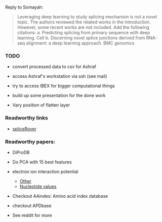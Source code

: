 
Reply to Somayah:

> Leveraging deep learning to study splicing mechanism is not a novel topic.
> The authors reviewed the related works in the Introduction. However, some recent works are not included. Add the following citations:
> a. Predicting splicing from primary sequence with deep learning. Cell
> b. Discerning novel splice junctions derived from RNA-seq alignment: a deep learning approach. BMC genomics

### TODO
- convert processed data to csv for Ashraf
- access Ashraf's workstation via ssh (see mail)
- try to access IBEX for bigger computational things
- build up some presentation for the done work

- Vary position of flatten layer

### Readworthy links
- [spliceRover](http://bioit2.irc.ugent.be/rover/splicerover/)

### Readworthy papers:

- DiProDB 
- Do PCA with 15 best features
- electron ion interaction potential
  - [Other](https://www.researchgate.net/publication/6239442_A_coding_measure_scheme_empoying_electron-ion_interaction_pseudo_potential_EIIP)
  - [Nucleotide values](https://www.sciencedirect.com/science/article/pii/030326479090013Q)

- Checkout AAindex: Amino acid index database
- checkout APDbase
- See reddit for more
